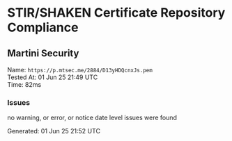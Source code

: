 # STIR/SHAKEN Certificate Repository Compliance

## Martini Security

Name: `https://p.mtsec.me/2884/D13yHDQcnxJs.pem`\
Tested At: 01 Jun 25 21:49 UTC\
Time: 82ms

### Issues

no warning, or error, or notice date level issues were found

Generated: 01 Jun 25 21:52 UTC